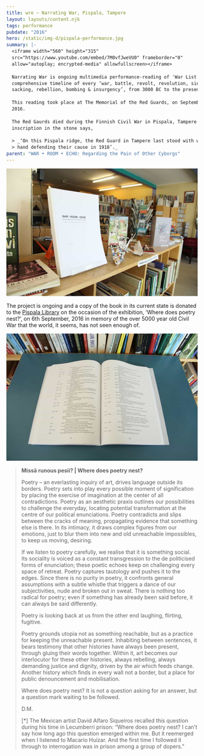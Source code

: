 ```yaml
---
title: wre ~ Narrating War, Pispala, Tampere
layout: layouts/content.njk
tags: performance
pubdate: "2016"
hero: /static/img-d/pispala-performance.jpg
summary: |-
  <iframe width="560" height="315"
  src="https://www.youtube.com/embed/7M0vfJweVU0" frameborder="0"
  allow="autoplay; encrypted-media" allowfullscreen></iframe>

  Narrating War is ongoing multimedia performance-reading of 'War List Codex', a
  comprehensive timeline of every ‘war, battle, revolt, revolution, siege,
  sacking, rebellion, bombing & insurgency’, from 3000 BC to the present.

  This reading took place at The Memorial of the Red Guards, on September 6,
  2016.

  The Red Gaurds died during the Finnish Civil War in Pispala, Tampere. The
  inscription in the stone says,

  > _‘On this Pispala ridge, the Red Guard in Tampere last stood with weopans in
  > hand defending their cause in 1918’._
parent: "WAR • ROOM • ECHO: Regarding the Pain of Other Cyborgs"
---
```



![Pispala Library, Tampere](/static/img-d/pispala-library-03.jpg)

The project is ongoing and a copy of the book in its current state is donated to the [Pispala Library](http://www.hirvikatu10.net/wordpress.1/?page_id=8) on the occasion of the exhibition, ‘Where does poetry nest?’, on 6th September, 2016 in memory of the over 5000 year old Civil War that the world, it seems, has not seen enough of.

![War List Codex, Pispala Library, Tampere](/static/img-d/pispala-library-01.jpg)

> **Missä runous pesii? | Where does poetry nest?**
>
> Poetry – an everlasting inquiry of art, drives language outside its borders. Poetry sets into play every possible moment of signification by placing the exercise of imagination at the center of all contradictions. Poetry as an aesthetic praxis outlines our possibilities to challenge the everyday, locating potential transformation at the centre of our political enunciations. Poetry contradicts and slips between the cracks of meaning, propagating evidence that something else is there. In its intimacy, it draws complex figures from our emotions, just to blur them into new and old unreachable impossibles, to keep us moving, desiring.
>
> If we listen to poetry carefully, we realise that it is something social. Its sociality is voiced as a constant transgression to the de politicised forms of enunciation; these poetic echoes keep on challenging every space of retreat. Poetry captures tautology and pushes it to the edges. Since there is no purity in poetry, it confronts general assumptions with a subtle whistle that triggers a dance of our subjectivities, nude and broken out in sweat. There is nothing too radical for poetry; even if something has already been said before, it can always be said differently.
>
> Poetry is looking back at us from the other end laughing, flirting, fugitive.
>
> Poetry grounds utopia not as something reachable, but as a practice for keeping the unreachable present. Inhabiting between sentences, it bears testimony that other histories have always been present, through gluing their words together. Within it, art becomes our interlocutor for these other histories, always rebelling, always demanding justice and dignity, driven by the air which feeds change. Another history which finds in every wall not a border, but a place for public denouncement and mobilisation.
>
> Where does poetry nest? It is not a question asking for an answer, but a question mark waiting to be followed.
>
> D.M.
>
> \[*] The Mexican artist David Alfaro Siqueiros recalled this question during his time in Lecumberri prison: “Where does poetry nest? I can’t say how long ago this question emerged within me. But it reemerged when I listened to Macario Huízar. And the first time I followed it through to interrogation was in prison among a group of dopers.”
